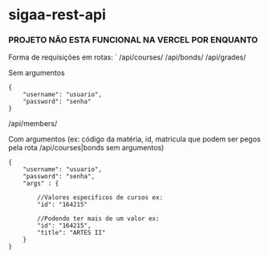 # sigaa-rest-api
### PROJETO NÃO ESTA FUNCIONAL NA VERCEL POR ENQUANTO

Forma de requisições em rotas:
`
/api/courses/
/api/bonds/
/api/grades/

Sem argumentos
```
{
    "username": "usuario",
    "password": "senha"
}
```
/api/members/

Com argumentos (ex: código da matéria, id, matricula que podem ser pegos pela rota /api/courses|bonds sem argumentos)
```
{
    "username": "usuario",
    "password": "senha",
    "args" : {

        //Valores especificos de cursos ex:
        "id": "164215"

        //Podendo ter mais de um valor ex:
        "id": "164215",
        "title": "ARTES II"
    }
}
```

